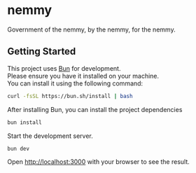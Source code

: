 # nemmy

Government of the nemmy, by the nemmy, for the nemmy.

## Getting Started

This project uses [Bun](https://bun.sh/) for development.  
Please ensure you have it installed on your machine.  
You can install it using the following command:  

```bash
curl -fsSL https://bun.sh/install | bash
```

After installing Bun, you can install the project dependencies

```bash
bun install
```

Start the development server.

```bash
bun dev
```

Open [http://localhost:3000](http://localhost:3000) with your browser to see the result.
